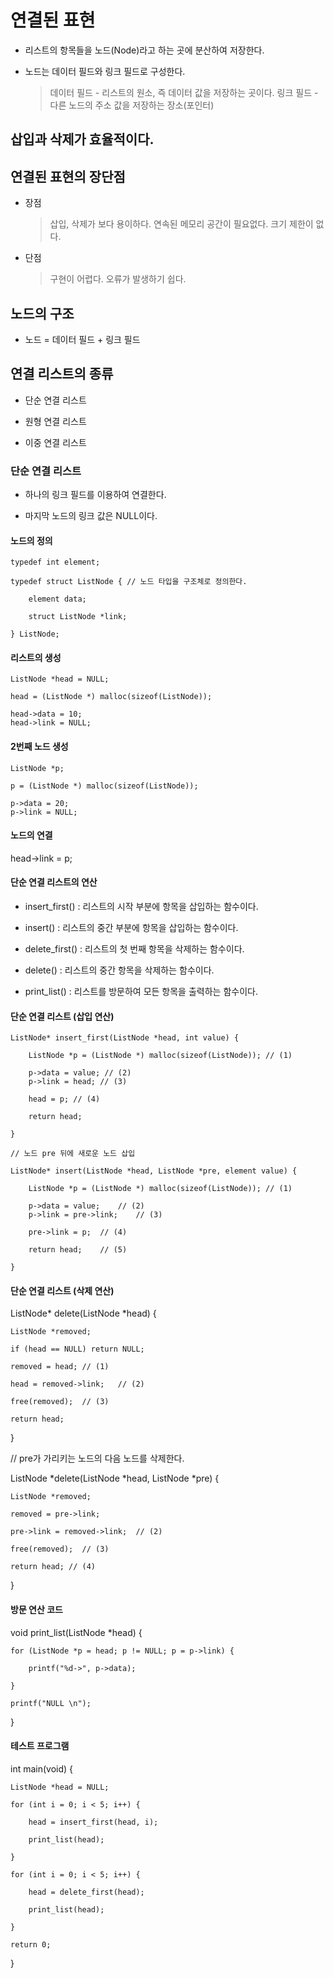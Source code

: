 # 연결된 표현

- 리스트의 항목들을 노드(Node)라고 하는 곳에 분산하여 저장한다.

- 노드는 데이터 필드와 링크 필드로 구성한다.

    > 데이터 필드 - 리스트의 원소, 즉 데이터 값을 저장하는 곳이다.
    > 링크 필드 - 다른 노드의 주소 값을 저장하는 장소(포인터)

## 삽입과 삭제가 효율적이다.


## 연결된 표현의 장단점

- 장점

    > 삽입, 삭제가 보다 용이하다.
    > 연속된 메모리 공간이 필요없다.
    > 크기 제한이 없다.

- 단점

    > 구현이 어렵다.
    > 오류가 발생하기 쉽다.


## 노드의 구조

- 노드 = 데이터 필드 + 링크 필드


## 연결 리스트의 종류

- 단순 연결 리스트

- 원형 연결 리스트

- 이중 연결 리스트


### 단순 연결 리스트

- 하나의 링크 필드를 이용하여 연결한다.

- 마지막 노드의 링크 값은 NULL이다.

#### 노드의 정의

    typedef int element;

    typedef struct ListNode { // 노드 타입을 구조체로 정의한다.
    
        element data;

        struct ListNode *link;

    } ListNode;


#### 리스트의 생성

    ListNode *head = NULL;

    head = (ListNode *) malloc(sizeof(ListNode));

    head->data = 10;
    head->link = NULL;


#### 2번째 노드 생성

    ListNode *p;

    p = (ListNode *) malloc(sizeof(ListNode));

    p->data = 20;
    p->link = NULL;

#### 노드의 연결

head->link = p;


#### 단순 연결 리스트의 연산

- insert_first() : 리스트의 시작 부분에 항목을 삽입하는 함수이다.

- insert() : 리스트의 중간 부분에 항목을 삽입하는 함수이다.

- delete_first() : 리스트의 첫 번째 항목을 삭제하는 함수이다.

- delete() : 리스트의 중간 항목을 삭제하는 함수이다.

- print_list() : 리스트를 방문하여 모든 항목을 출력하는 함수이다.


#### 단순 연결 리스트 (삽입 연산)

    ListNode* insert_first(ListNode *head, int value) {

        ListNode *p = (ListNode *) malloc(sizeof(ListNode)); // (1)

        p->data = value; // (2)
        p->link = head; // (3)

        head = p; // (4)

        return head;

    }

    // 노드 pre 뒤에 새로운 노드 삽입

    ListNode* insert(ListNode *head, ListNode *pre, element value) {

        ListNode *p = (ListNode *) malloc(sizeof(ListNode)); // (1)

        p->data = value;    // (2)
        p->link = pre->link;    // (3)

        pre->link = p;  // (4)

        return head;    // (5)

    }


#### 단순 연결 리스트 (삭제 연산)

ListNode* delete(ListNode *head) {

    ListNode *removed;

    if (head == NULL) return NULL;

    removed = head; // (1)

    head = removed->link;   // (2)

    free(removed);  // (3)

    return head;

}

// pre가 가리키는 노드의 다음 노드를 삭제한다.

ListNode *delete(ListNode *head, ListNode *pre) {

    ListNode *removed;

    removed = pre->link;

    pre->link = removed->link;  // (2)

    free(removed);  // (3)

    return head; // (4)

}


#### 방문 연산 코드

void print_list(ListNode *head) {

    for (ListNode *p = head; p != NULL; p = p->link) {

        printf("%d->", p->data);

    }

    printf("NULL \n");

}


#### 테스트 프로그램

int main(void) {

    ListNode *head = NULL;

    for (int i = 0; i < 5; i++) {

        head = insert_first(head, i);

        print_list(head);

    }

    for (int i = 0; i < 5; i++) {

        head = delete_first(head);

        print_list(head);

    }

    return 0;

}